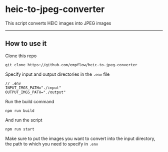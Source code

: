 # heic-to-jpeg-converter
This script converts HEIC images into JPEG images

---
## How to use it

Clone this repo
```
git clone https://github.com/empflow/heic-to-jpeg-converter
```

Specify input and output directories in the `.env` file
```
// .env
INPUT_IMGS_PATH="./input"
OUTPUT_IMGS_PATH="./output"
```

Run the build command
```
npm run build
```

And run the script
```
npm run start
```

Make sure to put the images you want to convert into the input directory, the path to which you need to specify in `.env`
